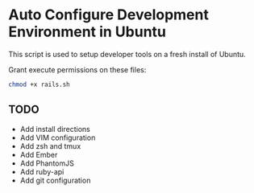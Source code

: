 # Auto Configure Development Environment in Ubuntu
This script is used to setup developer tools on a fresh install of Ubuntu.

Grant execute permissions on these files:

```bash
chmod +x rails.sh
```

## TODO
* Add install directions
* Add VIM configuration
* Add zsh and tmux
* Add Ember
* Add PhantomJS
* Add ruby-api
* Add git configuration
